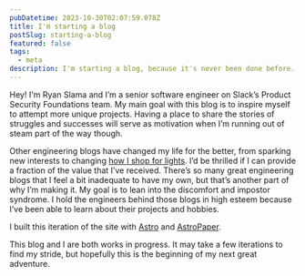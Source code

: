 ```yaml
---
pubDatetime: 2023-10-30T02:07:59.078Z
title: I'm starting a blog
postSlug: starting-a-blog
featured: false
tags:
  - meta
description: I'm starting a blog, because it's never been done before.
---
```


Hey! I'm Ryan Slama and I’m a senior software engineer on Slack’s Product Security Foundations team. My main goal with this blog is to inspire myself to attempt more unique projects. Having a place to share the stories of struggles and successes will serve as motivation when I’m running out of steam part of the way though.

Other engineering blogs have changed my life for the better, from sparking new interests to changing [how I shop for lights](https://meaningness.com/sad-light-lumens). I’d be thrilled if I can provide a fraction of the value that I’ve received. There’s so many great engineering blogs that I feel a bit inadequate to have my own, but that’s another part of why I’m making it. My goal is to lean into the discomfort and impostor syndrome. I hold the engineers behind those blogs in high esteem because I’ve been able to learn about their projects and hobbies.

I built this iteration of the site with [Astro](https://astro.build/) and [AstroPaper](https://github.com/satnaing/astro-paper).

This blog and I are both works in progress. It may take a few iterations to find my stride, but hopefully this is the beginning of my next great adventure.
